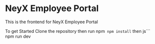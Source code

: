 # NeyX Employee Portal

This is the frontend for NeyX Employee Portal

To get Started Clone the repository then run
npm` npm install`
then
js```
    npm run dev
```